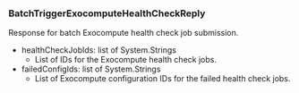 ### BatchTriggerExocomputeHealthCheckReply
Response for batch Exocompute health check job submission.

- healthCheckJobIds: list of System.Strings
  - List of IDs for the Exocompute health check jobs.
- failedConfigIds: list of System.Strings
  - List of Exocompute configuration IDs for the failed health check jobs.
